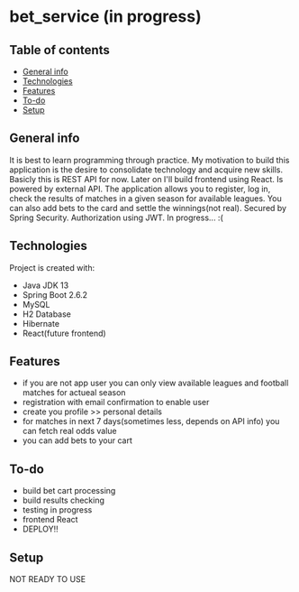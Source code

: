 # bet_service (in progress)

## Table of contents
* [General info](#general-info)
* [Technologies](#technologies)
* [Features](#features)
* [To-do](#to-do)
* [Setup](#setup)

## General info
It is best to learn programming through practice. My motivation to build this application is the desire to consolidate technology and acquire new skills. Basicly this 
is REST API for now. Later on I'll build frontend using React. Is powered by external API. The application allows you to register, log in, check the results of matches in a given season for available leagues. You can also add bets to the card and settle the winnings(not real). Secured by Spring Security. Authorization using JWT. In progress... :(
	
## Technologies
Project is created with:
* Java JDK 13
* Spring Boot 2.6.2
* MySQL
* H2 Database
* Hibernate
* React(future frontend)

## Features
* if you are not app user you can only view available leagues and football matches for actueal season
* registration with email confirmation to enable user
* create you profile >> personal details
* for matches in next 7 days(sometimes less, depends on API info) you can fetch real odds value
* you can add bets to your cart

## To-do
* build bet cart processing
* build results checking
* testing in progress
* frontend React
* DEPLOY!!

## Setup
NOT READY TO USE

